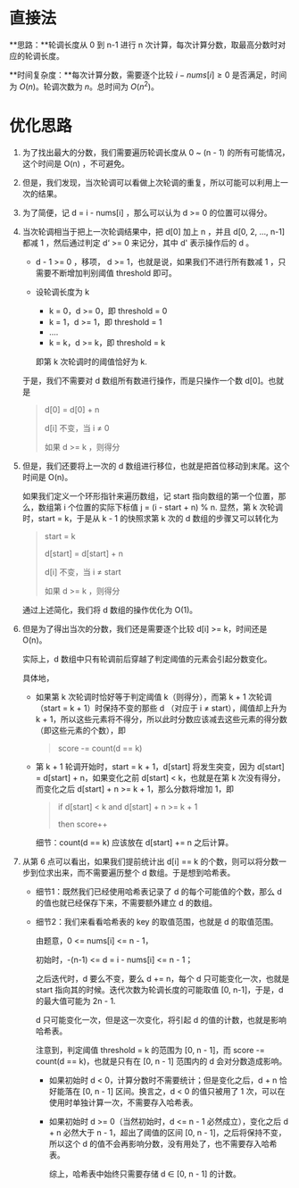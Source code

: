 # 直接法

**思路：**轮调长度从 0 到 n-1 进行 n 次计算，每次计算分数，取最高分数时对应的轮调长度。

**时间复杂度：**每次计算分数，需要逐个比较 $i-nums[i] ≥ 0$ 是否满足，时间为 $O(n)$。轮调次数为 $n$。总时间为 $O(n^2)$。

# 优化思路

1. 为了找出最大的分数，我们需要遍历轮调长度从 0 ~ (n - 1) 的所有可能情况，这个时间是 O(n) ，不可避免。

2. 但是，我们发现，当次轮调可以看做上次轮调的重复，所以可能可以利用上一次的结果。

3. 为了简便，记 d = i - nums[i] ，那么可以认为 d >= 0 的位置可以得分。

4. 当次轮调相当于把上一次轮调结果中，把 d[0] 加上 n ，并且 d[0, 2, ..., n-1] 都减 1 ，然后通过判定 d‘ >= 0 来记分，其中 d' 表示操作后的 d 。

   - d - 1 >= 0 ，移项， d >= 1，也就是说，如果我们不进行所有数减 1 ，只需要不断增加判别阈值 threshold 即可。
   - 设轮调长度为 k
     - k = 0，d >= 0，即 threshold = 0
     - k = 1，d >= 1，即 threshold = 1
     - ....
     - k = k，d >= k，即 threshold = k
     
     即第 k 次轮调时的阈值恰好为 k.

   于是，我们不需要对 d 数组所有数进行操作，而是只操作一个数 d[0]。也就是 

   > d[0] = d[0] + n
   >
   > d[i] 不变，当 i ≠ 0
   >
   > 如果 d >= k ，则得分

5. 但是，我们还要将上一次的 d 数组进行移位，也就是把首位移动到末尾。这个时间是 O(n)。

   如果我们定义一个环形指针来遍历数组，记 start 指向数组的第一个位置，那么，数组第 i 个位置的实际下标值 j = (i - start + n) % n. 显然，第 k 次轮调时，start = k，于是从 k - 1 的快照求第 k 次的  d 数组的步骤又可以转化为

   >start = k
   >
   >d[start] = d[start] + n
   >
   >d[i] 不变，当 i ≠ start
   >
   >如果 d >= k ，则得分

   通过上述简化，我们将 d 数组的操作优化为 O(1)。

6. 但是为了得出当次的分数，我们还是需要逐个比较 d[i] >= k，时间还是 O(n)。

   实际上，d 数组中只有轮调前后穿越了判定阈值的元素会引起分数变化。

   具体地，

   - 如果第 k 次轮调时恰好等于判定阈值 k（则得分），而第 k + 1 次轮调（start = k + 1）时保持不变的那些 d （对应于 i ≠ start），阈值却上升为 k + 1，所以这些元素将不得分，所以此时分数应该减去这些元素的得分数（即这些元素的个数），即

     > score -= count(d == k)

   - 第 k + 1 轮调开始时，start = k + 1，d[start] 将发生突变，因为 d[start] = d[start] + n，如果变化之前 d[start] < k，也就是在第 k 次没有得分，而变化之后 d[start] + n >= k + 1，那么分数将增加 1，即

     > if d[start] < k and d[start] + n >= k + 1
     >
     > then score++

     细节：count(d == k) 应该放在 d[start] += n 之后计算。

7. 从第 6 点可以看出，如果我们提前统计出 d[i] == k 的个数，则可以将分数一步到位求出来，而不需要遍历整个 d 数组。于是想到哈希表。

   - 细节1：既然我们已经使用哈希表记录了 d 的每个可能值的个数，那么 d 的值也就已经保存下来，不需要额外建立 d 的数组。

   - 细节2：我们来看看哈希表的 key 的取值范围，也就是 d 的取值范围。

     由题意，0 <= nums[i] <= n - 1，

     初始时，-(n-1) <= d = i - nums[i] <= n - 1；

     之后迭代时，d 要么不变，要么 d += n，每个 d 只可能变化一次，也就是 start 指向其的时候。迭代次数为轮调长度的可能取值 [0, n-1]，于是，d 的最大值可能为 2n - 1.

     d 只可能变化一次，但是这一次变化，将引起 d 的值的计数，也就是影响哈希表。

     注意到，判定阈值 threshold = k 的范围为 [0, n - 1]，而 score -= count(d == k)，也就是只有在 [0, n - 1] 范围内的 d 会对分数造成影响。

     - 如果初始时 d < 0，计算分数时不需要统计；但是变化之后，d + n 恰好能落在 [0, n - 1] 区间。换言之，d < 0 的值只被用了 1 次，可以在使用时单独计算一次，不需要存入哈希表。
     
     - 如果初始时 d >= 0（当然初始时，d <= n - 1 必然成立），变化之后 d + n 必然大于 n - 1，超出了阈值的区间 [0, n - 1]，之后将保持不变，所以这个 d 的值不会再影响分数，没有用处了，也不需要存入哈希表。
     
       综上，哈希表中始终只需要存储 d ∈ [0, n - 1] 的计数。

